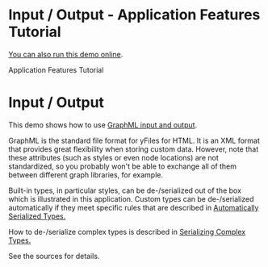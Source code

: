 <!--
 //////////////////////////////////////////////////////////////////////////////
 // @license
 // This file is part of yFiles for HTML 2.5.0.3.
 // Use is subject to license terms.
 //
 // Copyright (c) 2000-2023 by yWorks GmbH, Vor dem Kreuzberg 28,
 // 72070 Tuebingen, Germany. All rights reserved.
 //
 //////////////////////////////////////////////////////////////////////////////
-->
# Input / Output - Application Features Tutorial

[You can also run this demo online](https://live.yworks.com/demos/03-tutorial-application-features/input-output/index.html).

Application Features Tutorial

# Input / Output

This demo shows how to use [GraphML input and output](https://docs.yworks.com/yfileshtml/#/dguide/io-loading_saving).

GraphML is the standard file format for yFiles for HTML. It is an XML format that provides great flexibility when storing custom data. However, note that these attributes (such as styles or even node locations) are not standardized, so you probably won't be able to exchange all of them between different graph libraries, for example.

Built-in types, in particular styles, can be de-/serialized out of the box which is illustrated in this application. Custom types can be de-/serialized automatically if they meet specific rules that are described in [Automatically Serialized Types.](https://docs.yworks.com/yfileshtml/#/dguide/customizing_io_automatic-serialization)

How to de-/serialize complex types is described in [Serializing Complex Types.](https://docs.yworks.com/yfileshtml/#/dguide/customizing_io_serialization_complex-types)

See the sources for details.
